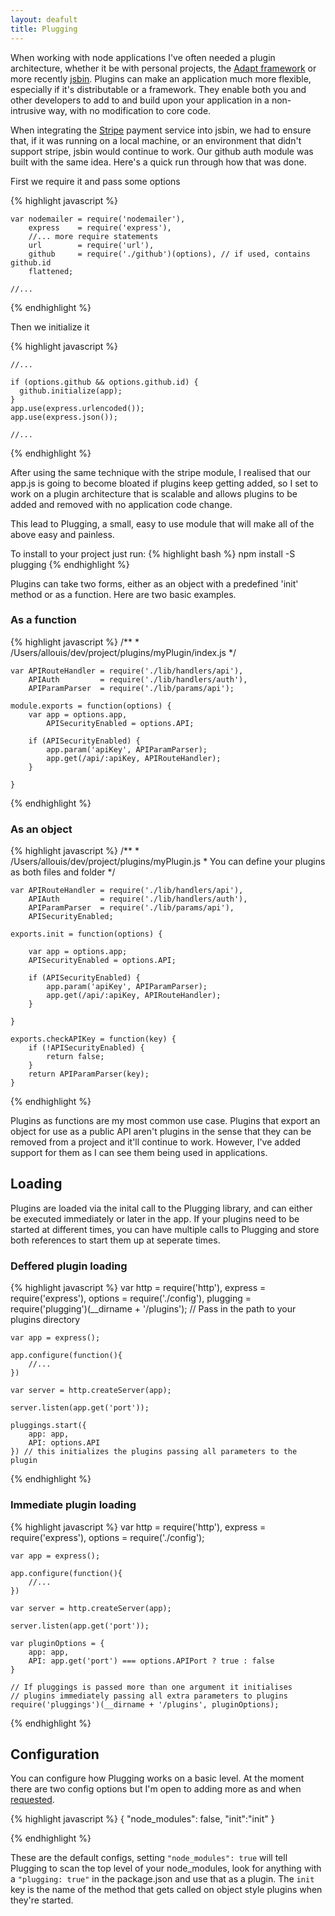 ```yaml
---
layout: deafult
title: Plugging
---
```


When working with node applications I've often needed a plugin architecture, whether it be
with personal projects, the [Adapt framework](https://community.adaptlearning.org) or more recently
[jsbin](http://jsbin.com). Plugins can make an application much more flexible, especially if it's
distributable or a framework. They enable both you and other developers to add to and build 
upon your application in a non-intrusive way, with no modification to core code.

When integrating the [Stripe](http://stripe.com) payment service into jsbin, we had to ensure that,
if it was running on a local machine, or an environment that didn't support stripe, jsbin would 
continue to work. Our github auth module was built with the same idea. Here's a quick run through
how that was done.

First we require it and pass some options

{% highlight javascript %}
    
    var nodemailer = require('nodemailer'),
        express    = require('express'),
        //... more require statements
        url        = require('url'),
        github     = require('./github')(options), // if used, contains github.id
        flattened;

    //...
{% endhighlight %}

Then we initialize it

{% highlight javascript %}
    
    //...
    
    if (options.github && options.github.id) {
      github.initialize(app);
    }
    app.use(express.urlencoded());
    app.use(express.json());

    //...

{% endhighlight %}

After using the same technique with the stripe module, I realised that our app.js is going 
to become bloated if plugins keep getting added, so I set to work on a plugin architecture 
that is scalable and allows plugins to be added and removed with no application code change. 

This lead to Plugging, a small, easy to use module that will make all of the above easy
and painless.

To install to your project just run:
{% highlight bash %}
    npm install -S plugging
{% endhighlight %}

Plugins can take two forms, either as an object with a predefined 'init' method or as a function.
Here are two basic examples.

### As a function

{% highlight javascript %}
    /**
     *  /Users/allouis/dev/project/plugins/myPlugin/index.js
     */
    
    var APIRouteHandler = require('./lib/handlers/api'),
        APIAuth         = require('./lib/handlers/auth'),
        APIParamParser  = require('./lib/params/api');

    module.exports = function(options) {
        var app = options.app,
            APISecurityEnabled = options.API;

        if (APISecurityEnabled) {
            app.param('apiKey', APIParamParser);
            app.get(/api/:apiKey, APIRouteHandler); 
        }

    }

{% endhighlight %}

### As an object

{% highlight javascript %}
    /**
     *  /Users/allouis/dev/project/plugins/myPlugin.js
     *  You can define your plugins as both files and folder
     */

    var APIRouteHandler = require('./lib/handlers/api'),
        APIAuth         = require('./lib/handlers/auth'),
        APIParamParser  = require('./lib/params/api'),
        APISecurityEnabled;

    exports.init = function(options) {

        var app = options.app;
        APISecurityEnabled = options.API;

        if (APISecurityEnabled) {
            app.param('apiKey', APIParamParser);
            app.get(/api/:apiKey, APIRouteHandler); 
        }

    }

    exports.checkAPIKey = function(key) {
        if (!APISecurityEnabled) {
            return false;
        }
        return APIParamParser(key);
    }
    
{% endhighlight %}

Plugins as functions are my most common use case. Plugins that export an object for use as a public API
aren't plugins in the sense that they can be removed from a project and it'll continue to work. 
However, I've added support for them as I can see them being used in applications.

## Loading

Plugins are loaded via the inital call to the Plugging library, and can either be executed
immediately or later in the app. If your plugins need to be started at different times, you 
can have multiple calls to Plugging and store both references to start them up at seperate times.

### Deffered plugin loading

{% highlight javascript %}
    var http        = require('http'),
        express     = require('express'),
        options     = require('./config'),
        plugging    = require('plugging')(__dirname + '/plugins');
        // Pass in the path to your plugins directory
    
    var app = express();

    app.configure(function(){
        //...
    })

    var server = http.createServer(app);

    server.listen(app.get('port'));

    pluggings.start({
        app: app,
        API: options.API
    }) // this initializes the plugins passing all parameters to the plugin

{% endhighlight %}

### Immediate plugin loading

{% highlight javascript %}
    var http        = require('http'),
        express     = require('express'),
        options     = require('./config');
    
    var app = express();

    app.configure(function(){
        //...
    })

    var server = http.createServer(app);

    server.listen(app.get('port'));

    var pluginOptions = {
        app: app,
        API: app.get('port') === options.APIPort ? true : false
    }

    // If pluggings is passed more than one argument it initialises 
    // plugins immediately passing all extra parameters to plugins
    require('pluggings')(__dirname + '/plugins', pluginOptions);

{% endhighlight %}

## Configuration

You can configure how Plugging works on a basic level. At the moment there are two config options but 
I'm open to adding more as and when [requested](http://github.com/allouis/plugging/issues/new?title=Feature%20request).

{% highlight javascript %}
    {
        "node_modules": false,
        "init":"init"
    }

{% endhighlight %}

These are the default configs, setting `"node_modules": true` will tell Plugging to scan the top 
level of your node_modules, look for anything with a `"plugging: true"` in the package.json
and use that as a plugin. The `init` key is the name of the method that gets called on object 
style plugins when they're started.

